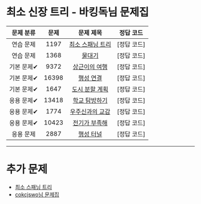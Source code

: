 # 최소 신장 트리 - 바킹독님 문제집

| 문제 분류 | 문제 | 문제 제목 | 정답 코드 |
| :--: | :--: | :--: | :--: |
| 연습 문제 | 1197 | [최소 스패닝 트리](https://www.acmicpc.net/problem/1197) | [정답 코드] |
| 연습 문제 | 1368 | [물대기](https://www.acmicpc.net/problem/1368) | [정답 코드] |
| 기본 문제✔ | 9372 | [상근이의 여행](https://www.acmicpc.net/problem/9372) | [정답 코드] |
| 기본 문제✔ | 16398 | [행성 연결](https://www.acmicpc.net/problem/16398) | [정답 코드] |
| 기본 문제✔ | 1647 | [도시 분할 계획](https://www.acmicpc.net/problem/1647) | [정답 코드] |
| 응용 문제✔ | 13418 | [학교 탐방하기](https://www.acmicpc.net/problem/13418) | [정답 코드] |
| 응용 문제✔ | 1774 | [우주신과의 교감](https://www.acmicpc.net/problem/1774) | [정답 코드] |
| 응용 문제✔ | 10423 | [전기가 부족해](https://www.acmicpc.net/problem/10423) | [정답 코드] |
| 응용 문제 | 2887 | [행성 터널](https://www.acmicpc.net/problem/2887) | [정답 코드] |

---

# 추가 문제
- [최소 스패닝 트리](https://www.acmicpc.net/problem/tag/49)
- [cokcjswo님 문제집](https://www.acmicpc.net/workbook/view/956)
